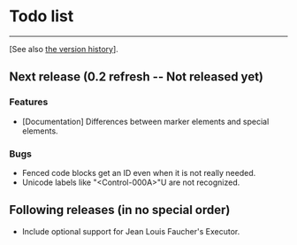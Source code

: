 Todo list
=========

---------------------------

\[See also [the version history](/rexx-parser/doc/history/)\].

Next release (0.2 refresh -- Not released yet)
-----------------------------------------------

### Features

+ [Documentation] Differences between marker elements and special elements.

### Bugs

+ Fenced code blocks get an ID even when it is not really needed.
+ Unicode labels like "&lt;Control-000A&gt;"U are not recognized.

Following releases (in no special order)
----------------------------------------

+ Include optional support for Jean Louis Faucher's Executor.
